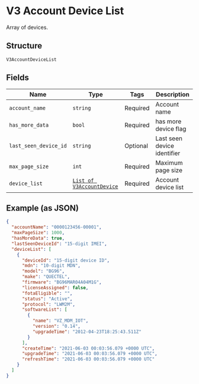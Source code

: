 
# V3 Account Device List

Array of devices.

## Structure

`V3AccountDeviceList`

## Fields

| Name | Type | Tags | Description |
|  --- | --- | --- | --- |
| `account_name` | `string` | Required | Account name |
| `has_more_data` | `bool` | Required | has more device flag |
| `last_seen_device_id` | `string` | Optional | Last seen device identifier |
| `max_page_size` | `int` | Required | Maximum page size |
| `device_list` | [`List of V3AccountDevice`](../../doc/models/v3-account-device.md) | Required | Account device list |

## Example (as JSON)

```json
{
  "accountName": "0000123456-00001",
  "maxPageSize": 1000,
  "hasMoreData": true,
  "lastSeenDeviceId": "15-digit IMEI",
  "deviceList": [
    {
      "deviceId": "15-digit device ID",
      "mdn": "10-digit MDN",
      "model": "BG96",
      "make": "QUECTEL",
      "firmware": "BG96MAR04A04M1G",
      "licenseAssigned": false,
      "fotaEligible": "",
      "status": "Active",
      "protocol": "LWM2M",
      "softwareList": [
        {
          "name": "VZ_MDM_IOT",
          "version": "0.14",
          "upgradeTime": "2012-04-23T18:25:43.511Z"
        }
      ],
      "createTime": "2021-06-03 00:03:56.079 +0000 UTC",
      "upgradeTime": "2021-06-03 00:03:56.079 +0000 UTC",
      "refreshTime": "2021-06-03 00:03:56.079 +0000 UTC"
    }
  ]
}
```

